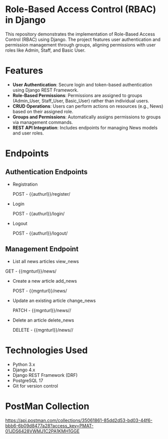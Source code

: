 # Role-Based Access Control (RBAC) in Django
This repository demonstrates the implementation of Role-Based Access Control (RBAC) using Django. The project features user authentication and permission management through groups, aligning permissions with user roles like Admin, Staff, and Basic User.

# Features
- **User Authentication**: Secure login and token-based authentication using Django REST Framework.
- **Role-Based Permissions**: Permissions are assigned to groups (Admin_User, Staff_User, Basic_User) rather than individual users.
- **CRUD Operations**: Users can perform actions on resources (e.g., News) based on their assigned role.
- **Groups and Permissions**: Automatically assigns permissions to groups via management commands.
- **REST API Integration**: Includes endpoints for managing News models and user roles.

# Endpoints 
## Authentication Endpoints

- Registration
  
   POST - {{authurl}}/register/    
- Login

   POST - {{authurl}}/login/
- Logout

   POST - {{authurl}}/logout/

     
## Management Endpoint

-  List all news articles	view_news

  GET	- {{mgnturl}}/news/	
  
- Create a new article	add_news

  POST - {{mgnturl}}/news/
    
- Update an existing article	change_news

  PATCH	- {{mgnturl}}/news/<id>/
    
- Delete an article	delete_news

  DELETE - {{mgnturl}}/news/<id>/
  

# Technologies Used
- Python 3.x
- Django 4.x
- Django REST Framework (DRF)
- PostgreSQL 17
- Git for version control
  
# PostMan Collection 
  https://api.postman.com/collections/35061861-85dd2d53-bd03-44f6-bbb6-6b09d8477a28?access_key=PMAT-01JDS6428VWMJ1C2PA1KMH1GGE
